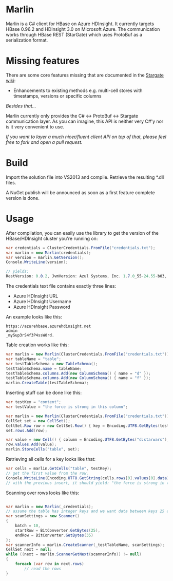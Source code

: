 Marlin
======

Marlin is a C# client for HBase on Azure HDInsight.
It currently targets HBase 0.96.2 and HDInsight 3.0 on Microsoft Azure.
The communication works through HBase REST (StarGate) which uses ProtoBuf as a serialization format.

Missing features
================

There are some core features missing that are documented in the [Stargate wiki](http://wiki.apache.org/hadoop/Hbase/Stargate "stargate docs"):
- Enhancements to existing methods e.g. multi-cell stores with timestamps, versions or specific columns

_Besides that..._

Marlin currently only provides the C# <-> ProtoBuf <-> Stargate communication layer.
As you can imagine, this API is neither very C#'y nor is it very convenient to use.

*If you want to layer a much nicer/fluent client API on top of that, please feel free to fork and open a pull request.*

Build
=====

Import the solution file into VS2013 and compile. Retrieve the resulting *.dll files.

A NuGet publish will be announced as soon as a first feature complete version is done.

Usage
=====

After compilation, you can easily use the library to get the version of the HBase/HDInsight cluster you're running on:
```csharp
var credentials = ClusterCredentials.FromFile("credentials.txt");
var marlin = new Marlin(credentials);
var version = marlin.GetVersion();
Console.WriteLine(version);

// yields:
RestVersion: 0.0.2, JvmVersion: Azul Systems, Inc. 1.7.0_55-24.55-b03, OsVersion: Windows Server 2012 R2 6.3 amd64, ServerVersion: jetty/6.1.26, JerseyVersion: 1.8, ExtensionObject: 
```

The credentials text file contains exactly three lines:
- Azure HDInsight URL
- Azure HDInsight Username
- Azure HDInsight Password
 
An example looks like this:
```
https://azurehbase.azurehdinsight.net
admin
_mySup3rS4f3P4ssW0rd.
```

Table creation works like this:

```csharp
var marlin = new Marlin(ClusterCredentials.FromFile("credentials.txt"));
var tableName = "table";
var testTableSchema = new TableSchema();
testTableSchema.name = tableName;
testTableSchema.columns.Add(new ColumnSchema() { name = "d" });
testTableSchema.columns.Add(new ColumnSchema() { name = "f" });
marlin.CreateTable(testTableSchema);
```

Inserting stuff can be done like this:

```csharp
var testKey = "content";
var testValue = "the force is strong in this column";

var marlin = new Marlin(ClusterCredentials.FromFile("credentials.txt"));
CellSet set = new CellSet();
CellSet.Row row = new CellSet.Row() { key = Encoding.UTF8.GetBytes(testKey) };
set.rows.Add(row);

var value = new Cell() { column = Encoding.UTF8.GetBytes("d:starwars"), data = Encoding.UTF8.GetBytes(testValue) };
row.values.Add(value);
marlin.StoreCells("table", set);
```

Retrieving all cells for a key looks like that:

```csharp
var cells = marlin.GetCells("table", testKey);
// get the first value from the row.
Console.WriteLine(Encoding.UTF8.GetString(cells.rows[0].values[0].data));
// with the previous insert, it should yield: "the force is strong in this column"
```

Scanning over rows looks like this:

```csharp

var marlin = new Marlin(_credentials);
// assume the table has integer keys and we want data between keys 25 and 35
var scanSettings = new Scanner()
{
	batch = 10,
	startRow = BitConverter.GetBytes(25),
	endRow = BitConverter.GetBytes(35)
};
var scannerInfo = marlin.CreateScanner(_testTableName, scanSettings);
CellSet next = null;
while ((next = marlin.ScannerGetNext(scannerInfo)) != null)
{
	foreach (var row in next.rows)
		// read the rows
}            

```
